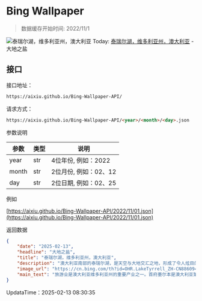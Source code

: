 # Bing Wallpaper

> 数据缓存开始时间: 2022/11/1

![泰瑞尔湖，维多利亚州，澳大利亚](https://cn.bing.com/th?id=OHR.LakeTyrrell_ZH-CN8860948292_1920x1080.webp)
Today: [泰瑞尔湖，维多利亚州，澳大利亚](https://cn.bing.com/th?id=OHR.LakeTyrrell_ZH-CN8860948292_1920x1080.webp) - 大地之盐

## 接口

接口地址：

```html
https://aixiu.github.io/Bing-Wallpaper-API/
```

请求方式：

```html
https://aixiu.github.io/Bing-Wallpaper-API/<year>/<month>/<day>.json
```

参数说明

| 参数 | 类型 | 说明 |
| - | - | - |
| year | str | 4位年份, 例如：2022 |
| month | str | 2位月份, 例如：02、12 |
| day | str | 2位日期, 例如：02、25 |

例如

[https://aixiu.github.io/Bing-Wallpaper-API/2022/11/01.json](https://aixiu.github.io/Bing-Wallpaper-API/2022/11/01.json)

返回数据

```json
{
    "date": "2025-02-13",
    "headline": "大地之盐",
    "title": "泰瑞尔湖，维多利亚州，澳大利亚",
    "description": "澳大利亚南部的泰瑞尔湖，是天空与大地交汇之地，形成了令人炫目的奇景。泰瑞尔湖是维多利亚州最大的盐湖，形成于约12万年前。随着气候变化，湖泊水位逐渐下降，如今大部分时间干涸，仅在冬季覆盖约2英寸的水层。“泰瑞尔”这个名字源自当地沃加亚语中的“天空”，致敬了博罗恩原住民对天文学的浓厚兴趣。泰瑞尔湖面积超过70平方英里，是野生动物的天堂，栖息着马利地区的爬行动物、袋鼠和鸸鹋。",
    "image_url": "https://cn.bing.com/th?id=OHR.LakeTyrrell_ZH-CN8860948292_1920x1080.webp",
    "main_text": "旅游业是澳大利亚维多利亚州的重要产业之一。首府墨尔本是澳大利亚第二大人口城市，截至2017年12月的一年，该州共接待了270万国际过夜游客和930万国内过夜游客。"
}
```

UpdataTime：2025-02-13 08:30:35
